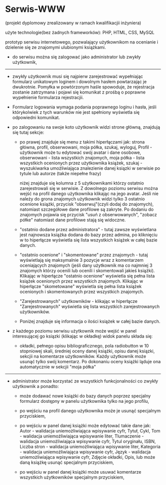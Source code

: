 # Serwis-WWW
(projekt dyplomowy zrealizowany w ramach kwalifikacjii inżyniera)


użyte technologie(bez żadnych frameworków): PHP, HTML, CSS, MySQL




prototyp serwisu internetowego, pozwalający użytkownikom na ocenianie i dzielenie się ze znajomymi ulubionymi książkami.



- do serwisu można się zalogować jako administrator lub zwykły użytkownik,

-------------------------------------------------------------------------------------------------------------------------------

- zwykły użytkownik musi się najpierw zarejestrować wypełniając formularz unikatowym loginem i dowolnym hasłem powtarzając je         dwukrotnie. Pomyłka w powtórzonym haśle spowoduje, że rejestracja zostanie zatrzymana i pojawi się komunikat z prośbą o poprawne    wypełnienie formularza rejestracjii.



- Formularz logowania wymaga podania poprawnego loginu i hasła, jeśli którykolwiek z tych warunków nie jest spełniony wyświetla się odpowiedni komunikat.



- po zalogowaniu na swoje koto użytkownik widzi strone główną, znajdują się tutaj sekcje:

  * po prawej znajduje się menu z takimi hiperłączami jak: strona główna, profil, obserwowani, moja półka, szukaj, wyloguj,
    Profil - użytkownik może tu edytować swój avatar i dane osobowe,
    obserwowani - lista wszystkich znajomych,
    moja półka - lista wszystkich ocenionych przez użytkownika książek,
    szukaj - wyszukiwarka umożliwiająca znalezienie danej ksiązki w serwisie po tytule lub autorze (także niepełne frazy)
    
    niżej znajduje się kolumna z 5 użytkownikami którzy ostatnio zarejestrowali się w serwisie.
    Z dowolnego poziomu serwisu można wejść na profil danego użytkownika klikając na jego avatar. Jeśli nie należy do grona znajomych użytkownik widzi tylko 3 ostatnio ocenione książki, przycisk "obserwuj"(czyli dodaj do znajomych), natomiast szczegółowe dane profilowe są zakryte. Po dodaniu do znajomych pojawia się przycisk "usuń z obserwowanych", "zobacz półke" natomiast dane profilowe stają się widoczne.
    
  * "ostatnio dodane przez administratora" - tutaj zawsze wyświetlana jest najnowsza książka dodana do bazy przez admina, po kliknięciu w to hiperłącze wyświetla się lista wszystkich książek w całej bazie danych.
  
  * "ostatnio ocenione" i "skomentowane" przez znajomych - tutaj wyświetlają się maksymalnie 3 pozycje wraz z komentarzem oceniających znajomych (jeśli dany użytkownik ma co najmniej 3 znajomych którzy ocenili lub ocenili i skomentowali jakieś książki). Klikając w hiperłącze "ostatnio ocenione" wyświetla się pełna lista książek ocenionych przez wszystkich znajomych. Klikając w hiperłącze "skometowane" wyświetla się pełna lista książek ocenionych i skomentowanych przez wszystkich znajomych.
  
  * "Zarejestrowanych" użytkowników - klikając w hiperłącze "Zarejestrowanych" wyświetla się lista wszystkich zarejestrowanych użytkowników.
  
  * Poniżej znajduje się informacja o ilości książek w całej bazie danych.

- z każdego poziomu serwisu użytkownik może wejść w panel interesującej go ksiązki (klikając w okładkę) widok panelu składa się:
  * okładki, pełnego opisu bibliograficznego, pola radiobutton w 10 stopniowej skali, średniej oceny danej książki, opisu danej ksiązki, sekcjii na komentarze użytkowników. Każdy użytkownik może usunąć tylko swój komentarz. Po dokonaniu oceny książki ląduje ona automatycznie w sekcjii "moja półka"

--------------------------------------------------------------------------------------------------------------------------------


- administrator może korzystać ze wszystkich funkcjonalności co zwykły użytkownik a ponadto:
  * może dodawać nowe książki do bazy danych poprzez specjalny formularz dostępny w panelu użytkownika tylko na jego profilu,
  * po wejściu na profil danego użytkownika może je usunąć specjalnym przyciskiem,
  * po wejściu w panel danej książki może edytować takie dane jak: 
    Autor - walidacja uniemożliwiająca wpisywanie cyfr,
    Tytuł,
    Cykl,
    Tom - walidacja uniemożliwiająca wpisywanie liter,
    Tlumaczenie - walidacja uniemożliwiająca wpisywanie cyfr,
    Tytul oryginału,
    ISBN,
    Liczba stron - walidacja uniemożliwiająca wpisywanie liter,
    Kategoria - walidacja uniemożliwiająca wpisywanie cyfr,
    Język - walidacja uniemożliwiająca wpisywanie cyfr,
    Zdjęcie okładki,
    Opis,
   lub może daną książkę usunąć specjalnym przyciskiem,
   
   * po wejściu w panel danej książki może usuwać komentarze wszystkich użytkowników specjalnym przyciskiem,
